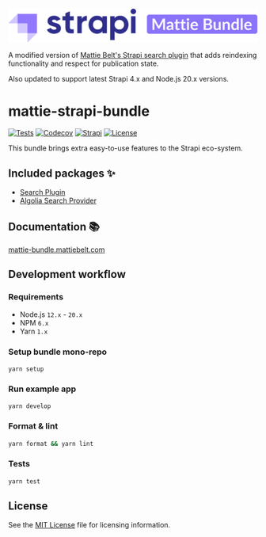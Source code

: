 [![mattie-strapi-bundle](./docs/static/logo.svg)](https://mattie-bundle.mattiebelt.com/)

A modified version of [Mattie Belt's Strapi search plugin](https://mattie-bundle.mattiebelt.com/) that adds reindexing functionality and respect for publication state.

Also updated to support latest Strapi 4.x and Node.js 20.x versions.

# mattie-strapi-bundle

[![Tests](https://github.com/Inveo-cz/mattie-strapi-bundle/actions/workflows/tests.yml/badge.svg)](https://github.com/Inveo-cz/mattie-strapi-bundle/actions)
[![Codecov](https://img.shields.io/codecov/c/github/Inveo-cz/mattie-strapi-bundle?style=flat-square)](https://codecov.io/gh/Inveo-cz/mattie-strapi-bundle)
[![Strapi](https://img.shields.io/npm/dependency-version/@inveo.cz/mattie-strapi-bundle-example/@strapi/strapi)](https://github.com/strapi/strapi)
[![License](https://img.shields.io/github/license/Inveo-cz/mattie-strapi-bundle?style=flat-square)](./LICENSE)

This bundle brings extra easy-to-use features to the Strapi eco-system.

## Included packages ✨

- [Search Plugin](https://mattie-bundle.mattiebelt.com/search/plugin)
- [Algolia Search Provider](https://mattie-bundle.mattiebelt.com/search/providers#algolia)

## Documentation 📚

[mattie-bundle.mattiebelt.com](https://mattie-bundle.mattiebelt.com/)

## Development workflow

### Requirements

- Node.js `12.x` - `20.x`
- NPM `6.x`
- Yarn `1.x`

### Setup bundle mono-repo

```batch
yarn setup
```

### Run example app

```batch
yarn develop
```

### Format & lint

```bash
yarn format && yarn lint
```

### Tests

```bash
yarn test
```

## License

See the [MIT License](./LICENSE) file for licensing information.
